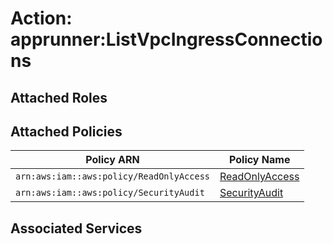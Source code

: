 # Action: apprunner:ListVpcIngressConnections

## Attached Roles

## Attached Policies

| Policy ARN | Policy Name |
|------------|-------------|
| `arn:aws:iam::aws:policy/ReadOnlyAccess` | [ReadOnlyAccess](../policies.md#readonlyaccess) |
| `arn:aws:iam::aws:policy/SecurityAudit` | [SecurityAudit](../policies.md#securityaudit) |

## Associated Services

